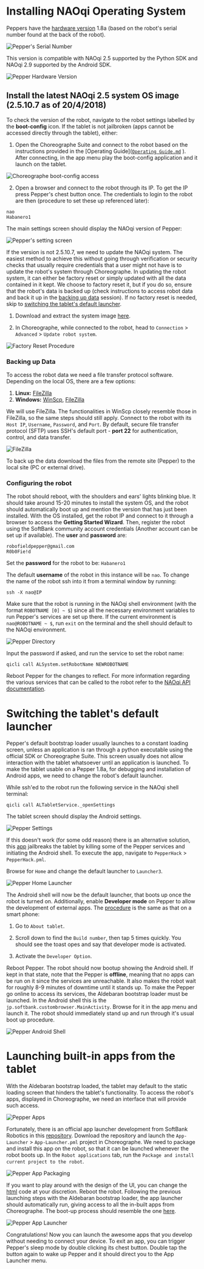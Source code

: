 # Installing NAOqi Operating System

Peppers have the [hardware version](https://support.aldebaran.com/support/solutions/articles/80000963170-is-my-pepper-a-1-7-1-8a-or-1-8-hardware-version-) 1.8a (based on the robot's serial number found at the back of the robot). 

![Pepper's Serial Number](Images/Pepper's%20Serial%20Number.png)  

This version is compatible with NAOqi 2.5 supported by the Python SDK and NAOqi 2.9 supported by the Android SDK. 

![Pepper Hardware Version](Images/Pepper%20Hardware%20version.png)  

## Install the latest NAOqi 2.5 system OS image (2.5.10.7 as of 20/4/2018)

To check the version of the robot, navigate to the robot settings labelled by the **boot-config** icon. If the tablet is not jailbroken (apps cannot be accessed directly through the tablet), either:

1) Open the Choreographe Suite and connect to the robot based on the instructions provided in the [Operating Guide]([`Operating Guide.md`](Operating%20Pepper%20Guide.md)
). After connecting, in the app menu play the boot-config application and it launch on the tablet.

![Choreographe boot-config access](Images/Boot-config%20Choreographe.png)  

2) Open a browser and connect to the robot through its IP. To get the IP press Pepper's chest button once. The credentials to login to the robot are then (procedure to set these up referenced later):

```
nao
Habanero1
```

The main settings screen should display the NAOqi version of Pepper:

![Pepper's setting screen](Images/NAOqi%20Version.png)  

If the version is not 2.5.10.7, we need to update the NAOqi system. The easiest method to achieve this without going through verification or security checks that usually require credentials that a user might not have is to update the robot's system through Choreographe. In updating the robot system, it can either be factory reset or simply updated with all the data contained in it kept. We choose to factory reset it, but if you do so, ensure that the robot's data is backed up (check instructions to access robot data and back it up in the [backing up data](#backing-up-data) session). If no factory reset is needed, skip to [switching the tablet's default launcher](#switching-the-tablet's-default-launcher).

1) Download and extract the system image [here](https://www.robotlab.com/hubfs/pepper-x86-2.5.10.7_2018-04-20_with-root.opn).

2) In Choreographe, while connected to the robot, head to `Connection` > `Advanced` > `Update robot system`.

![Factory Reset Procedure](Images/Factory%20Reset.png)  

### Backing up Data
To access the robot data we need a file transfer protocol software. Depending on the local OS, there are a few options:

1) **Linux:** [FileZilla](https://filezilla-project.org/download.php)
2) **Windows:** [WinScp](https://winscp.net/eng/download.php), [FileZilla](https://filezilla-project.org/download.php)

We will use FileZilla. The functionalities in WinScp closely resemble those in FileZilla, so the same steps should still apply. Connect to the robot with its `Host IP`, `Username`, `Password`, and `Port`. By default, secure file transfer protocol (SFTP) uses SSH's default port - **port 22** for authentication, control, and data transfer. 

![FileZilla](Images/FileZilla.png)  

To back up the data download the files from the remote site (Pepper) to the local site (PC or external drive).

### Configuring the robot 
The robot should reboot, with the shoulders and ears' lights blinking blue. It should take around 15-20 minutes to install the system OS, and the robot should automatically boot up and mention the version that has just been installed. With the OS installed, get the robot IP and connect to it through a browser to access the **Getting Started Wizard**. Then, register the robot using the SoftBank community account credentials (Another account can be set up if available). The **user** and **password** are:

```
robofieldpepper@gmail.com
R0b0Fie!d
```

Set the **password** for the robot to be:
`Habanero1`

The default **username** of the robot in this instance will be `nao`. To change the name of the robot ssh into it from a terminal window by running:

```
ssh -X nao@IP
```

Make sure that the robot is running in the NAOqi shell environment (with the format `ROBOTNAME [0] ~ $`) since all the necessary environment variables to run Pepper's services are set up there. If the current environment is `nao@ROBOTNAME ~ $`, run `exit` on the terminal and the shell should default to the NAOqi environment. 

![Pepper Directory](Images/Robot%20Directory.png)  

Input the password if asked, and run the service to set the robot name:

```
qicli call ALSystem.setRobotName NEWROBOTNAME 
```

Reboot Pepper for the changes to reflect. For more information regarding the various services that can be called to the robot refer to the [NAOqi API documentation](http://doc.aldebaran.com/2-5/naoqi/index.html).

# Switching the tablet's default launcher 

Pepper's default bootstrap loader usually launches to a constant loading screen, unless an application is ran through a python executable using the official SDK or Choreographe Suite. This screen usually does not allow interaction with the tablet whatsoever until an application is launched. To make the tablet usable on a Pepper 1.8a, for debugging and installation of Android apps, we need to change the robot's default launcher. 

While ssh'ed to the robot run the following service in the NAOqi shell terminal:

```
qicli call ALTabletService._openSettings
```

The tablet screen should display the Android settings. 

![Pepper Settings](Images/Pepper%20Settings.jpg)  

If this doesn't work (for some odd reason) there is an alternative solution, this [app](https://github.com/LilithWittmann/pepper-tablet-jailbreak) jailbreaks the tablet by killing some of the Pepper services and initiating the Android shell. To execute the app, navigate to `PepperHack` > `PepperHack.pml`.

Browse for `Home` and change the default launcher to `Launcher3`. 

![Pepper Home Launcher](Images/Home%20Launcher.jpg)  

The Android shell will now be the default launcher, that boots up once the robot is turned on. Additionally, enable **Developer mode** on Pepper to allow the development of external apps. The [procedure](samsung.com/uk/support/mobile-devices/how-do-i-turn-on-the-developer-options-menu-on-my-samsung-galaxy-device/) is the same as that on a smart phone:

1) Go to `About tablet`.

2) Scroll down to find the `Build number`, then tap 5 times quickly. You should see the toast opes and say that developer mode is activated.

3) Activate the `Developer Option`.

Reboot Pepper. The robot should now bootup showing the Android shell. If kept in that state, note that the Pepper is **offline**, meaning that no apps can be run on it since the services are unreachable. It also makes the robot wait for roughly 8-9 minutes of downtime until it stands up. To make the Pepper go online to access its services, the Aldebaran bootstrap loader must be launched. In the Android shell this is the `jp.softbank.custombrowser.MainActivity`. Browse for it in the app menu and launch it. The robot should immediately stand up and run through it's usual boot up procedure. 

![Pepper Android Shell](Images/Android%20Shell%20Launcher.png)

# Launching built-in apps from the tablet
With the Aldebaran bootstrap loaded, the tablet may default to the static loading screen that hinders the tablet's functionality. To access the robot's apps, displayed in Choreographe, we need an interface that will provide such access. 

![Pepper Apps](Images/Robot%20Apps.png)

Fortunately, there is an official app launcher development from SoftBank Robotics in this [repository](https://github.com/softbankrobotics-labs/app-launcher). Download the repository and launch the `App-Launcher` > `App-Launcher.pml` project in Choreographe. We need to package and install this app on the robot, so that it can be launched whenever the robot boots up. In the `Robot applications` tab, run the `Package and install current project to the robot`. 

![Pepper App Packaging](Images/Package.png)

If you want to play around with the design of the UI, you can change the [html](https://github.com/softbankrobotics-labs/app-launcher/tree/master/App-Launcher/html) code at your discretion. Reboot the robot. Following the previous launching steps with the Aldebaran bootstrap loader, the app launcher should automatically run, giving access to all the in-built apps from Choreographe. The boot-up process should resemble the one [here](https://drive.google.com/file/d/1EO9krD9SXPCUJuVTQ2w_suvKQX8j57YY/view?usp=sharing).

![Pepper App Launcher](Images/App%20Launcher.jpg)

Congratulations! Now you can launch the awesome apps that you develop without needing to connect your device. To exit an app, you can trigger Pepper's sleep mode by double clicking its chest button. Double tap the button again to wake up Pepper and it should direct you to the App Launcher menu.